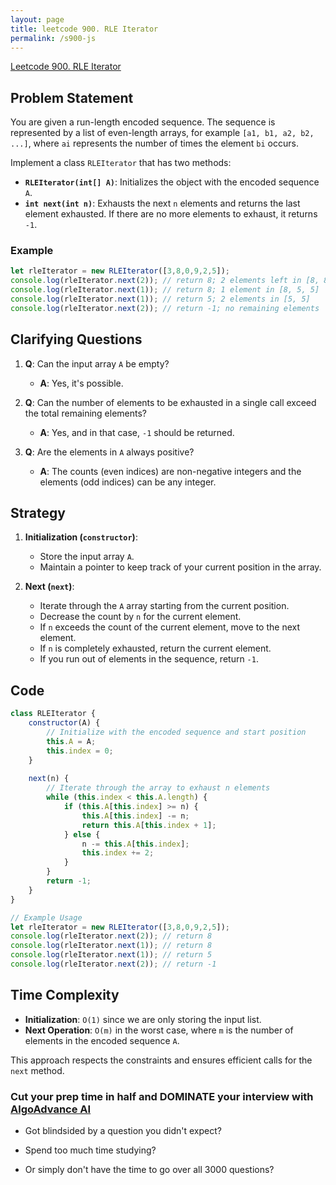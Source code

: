 ```yaml
---
layout: page
title: leetcode 900. RLE Iterator
permalink: /s900-js
---
```

[Leetcode 900. RLE Iterator](https://algoadvance.github.io/algoadvance/l900)
## Problem Statement

You are given a run-length encoded sequence. The sequence is represented by a list of even-length arrays, for example `[a1, b1, a2, b2, ...]`, where `ai` represents the number of times the element `bi` occurs. 

Implement a class `RLEIterator` that has two methods:

- **`RLEIterator(int[] A)`**: Initializes the object with the encoded sequence `A`.
- **`int next(int n)`**: Exhausts the next `n` elements and returns the last element exhausted. If there are no more elements to exhaust, it returns `-1`.

### Example 

```javascript
let rleIterator = new RLEIterator([3,8,0,9,2,5]);
console.log(rleIterator.next(2)); // return 8; 2 elements left in [8, 8, 8, 5, 5]
console.log(rleIterator.next(1)); // return 8; 1 element in [8, 5, 5]
console.log(rleIterator.next(1)); // return 5; 2 elements in [5, 5]
console.log(rleIterator.next(2)); // return -1; no remaining elements
```

## Clarifying Questions

1. **Q**: Can the input array `A` be empty?
   - **A**: Yes, it's possible.

2. **Q**: Can the number of elements to be exhausted in a single call exceed the total remaining elements?
   - **A**: Yes, and in that case, `-1` should be returned.

3. **Q**: Are the elements in `A` always positive?
   - **A**: The counts (even indices) are non-negative integers and the elements (odd indices) can be any integer.

## Strategy

1. **Initialization (`constructor`)**:
   - Store the input array `A`.
   - Maintain a pointer to keep track of your current position in the array.

2. **Next (`next`)**:
   - Iterate through the `A` array starting from the current position.
   - Decrease the count by `n` for the current element.
   - If `n` exceeds the count of the current element, move to the next element.
   - If `n` is completely exhausted, return the current element.
   - If you run out of elements in the sequence, return `-1`.

## Code

```javascript
class RLEIterator {
    constructor(A) {
        // Initialize with the encoded sequence and start position
        this.A = A;
        this.index = 0;
    }
    
    next(n) {
        // Iterate through the array to exhaust n elements
        while (this.index < this.A.length) {
            if (this.A[this.index] >= n) {
                this.A[this.index] -= n;
                return this.A[this.index + 1];
            } else {
                n -= this.A[this.index];
                this.index += 2;
            }
        }
        return -1;
    }
}

// Example Usage
let rleIterator = new RLEIterator([3,8,0,9,2,5]);
console.log(rleIterator.next(2)); // return 8
console.log(rleIterator.next(1)); // return 8
console.log(rleIterator.next(1)); // return 5
console.log(rleIterator.next(2)); // return -1
```

## Time Complexity

- **Initialization**: `O(1)` since we are only storing the input list.
- **Next Operation**: `O(m)` in the worst case, where `m` is the number of elements in the encoded sequence `A`.

This approach respects the constraints and ensures efficient calls for the `next` method.


### Cut your prep time in half and DOMINATE your interview with [AlgoAdvance AI](https://algoAdvance.com)

- Got blindsided by a question you didn't expect?

- Spend too much time studying?

- Or simply don't have the time to go over all 3000 questions?

